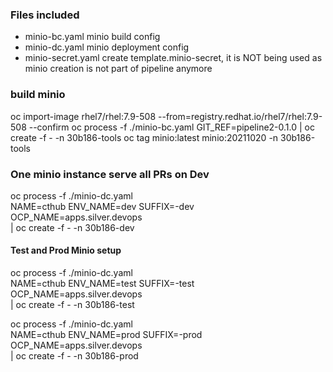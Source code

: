 ### Files included

* minio-bc.yaml minio build config
* minio-dc.yaml minio deployment config
* minio-secret.yaml create template.minio-secret, it is NOT being used as minio creation is not part of pipeline anymore

### build minio

oc import-image rhel7/rhel:7.9-508 --from=registry.redhat.io/rhel7/rhel:7.9-508 --confirm
oc process -f ./minio-bc.yaml GIT_REF=pipeline2-0.1.0 | oc create -f - -n 30b186-tools
oc tag minio:latest minio:20211020 -n 30b186-tools

### One minio instance serve all PRs on Dev

oc process -f ./minio-dc.yaml \
NAME=cthub ENV_NAME=dev SUFFIX=-dev OCP_NAME=apps.silver.devops \
| oc create -f - -n 30b186-dev

#### Test and Prod Minio setup

oc process -f ./minio-dc.yaml \
NAME=cthub ENV_NAME=test SUFFIX=-test OCP_NAME=apps.silver.devops \
| oc create -f - -n 30b186-test


oc process -f ./minio-dc.yaml \
NAME=cthub ENV_NAME=prod SUFFIX=-prod OCP_NAME=apps.silver.devops \
| oc create -f - -n 30b186-prod